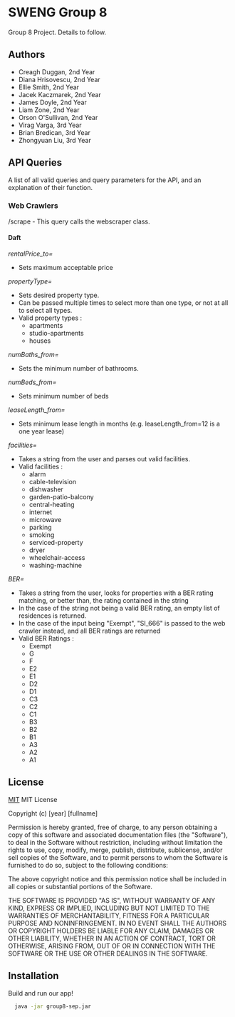 # SWENG Group 8

Group 8 Project. Details to follow.

## Authors

- Creagh Duggan, 2nd Year
- Diana Hrisovescu, 2nd Year
- Ellie Smith, 2nd Year
- Jacek Kaczmarek, 2nd Year
- James Doyle, 2nd Year
- Liam Zone, 2nd Year
- Orson O'Sullivan, 2nd Year
- Virag Varga, 3rd Year
- Brian Bredican, 3rd Year
- Zhongyuan Liu, 3rd Year

## API Queries

A list of all valid queries and query parameters for the API, and an explanation of their function.

### Web Crawlers

/scrape - This query calls the webscraper class.

#### Daft  

*rentalPrice_to=* 
- Sets maximum acceptable price
  
*propertyType=*
- Sets desired property type. 
- Can be passed multiple times to select more than one type, or not at all to select all types.  
- Valid property types : 
  - apartments
  - studio-apartments
  - houses
  
*numBaths_from=*
- Sets the minimum number of bathrooms.
  
*numBeds_from=*
- Sets minimum number of beds
  
*leaseLength_from=*
- Sets minimum lease length in months (e.g. leaseLength_from=12 is a one year lease)
  
*facilities=*
- Takes a string from the user and parses out valid facilities.
- Valid facilities : 
  - alarm
  - cable-television
  - dishwasher
  - garden-patio-balcony
  - central-heating
  - internet
  - microwave
  - parking
  - smoking
  - serviced-property
  - dryer
  - wheelchair-access
  - washing-machine
     
*BER=*
 - Takes a string from the user, looks for properties with a BER rating matching, or better than, the rating contained in the string
 - In the case of the string not being a valid BER rating, an empty list of residences is returned.
 - In the case of the input being "Exempt", "SI_666" is passed to the web crawler instead, and all BER ratings are returned
 - Valid BER Ratings : 
    - Exempt
    - G
    - F
    - E2
    - E1
    - D2
    - D1
    - C3
    - C2
    - C1
    - B3
    - B2
    - B1
    - A3
    - A2
    - A1


## License

[MIT](https://choosealicense.com/licenses/mit/)
MIT License

Copyright (c) [year] [fullname]

Permission is hereby granted, free of charge, to any person obtaining a copy
of this software and associated documentation files (the "Software"), to deal
in the Software without restriction, including without limitation the rights
to use, copy, modify, merge, publish, distribute, sublicense, and/or sell
copies of the Software, and to permit persons to whom the Software is
furnished to do so, subject to the following conditions:

The above copyright notice and this permission notice shall be included in all
copies or substantial portions of the Software.

THE SOFTWARE IS PROVIDED "AS IS", WITHOUT WARRANTY OF ANY KIND, EXPRESS OR
IMPLIED, INCLUDING BUT NOT LIMITED TO THE WARRANTIES OF MERCHANTABILITY,
FITNESS FOR A PARTICULAR PURPOSE AND NONINFRINGEMENT. IN NO EVENT SHALL THE
AUTHORS OR COPYRIGHT HOLDERS BE LIABLE FOR ANY CLAIM, DAMAGES OR OTHER
LIABILITY, WHETHER IN AN ACTION OF CONTRACT, TORT OR OTHERWISE, ARISING FROM,
OUT OF OR IN CONNECTION WITH THE SOFTWARE OR THE USE OR OTHER DEALINGS IN THE
SOFTWARE.

## Installation

Build and run our app!

```bash
  java -jar group8-sep.jar
```
